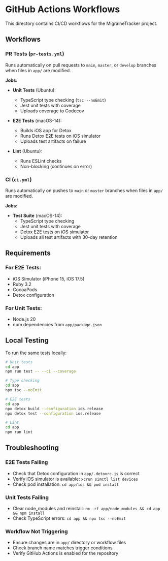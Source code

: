 # GitHub Actions Workflows

This directory contains CI/CD workflows for the MigraineTracker project.

## Workflows

### PR Tests (`pr-tests.yml`)

Runs automatically on pull requests to `main`, `master`, or `develop` branches when files in `app/` are modified.

**Jobs:**
- **Unit Tests** (Ubuntu):
  - TypeScript type checking (`tsc --noEmit`)
  - Jest unit tests with coverage
  - Uploads coverage to Codecov

- **E2E Tests** (macOS-14):
  - Builds iOS app for Detox
  - Runs Detox E2E tests on iOS simulator
  - Uploads test artifacts on failure

- **Lint** (Ubuntu):
  - Runs ESLint checks
  - Non-blocking (continues on error)

### CI (`ci.yml`)

Runs automatically on pushes to `main` or `master` branches when files in `app/` are modified.

**Jobs:**
- **Test Suite** (macOS-14):
  - TypeScript type checking
  - Jest unit tests with coverage
  - Detox E2E tests on iOS simulator
  - Uploads all test artifacts with 30-day retention

## Requirements

### For E2E Tests:
- iOS Simulator (iPhone 15, iOS 17.5)
- Ruby 3.2
- CocoaPods
- Detox configuration

### For Unit Tests:
- Node.js 20
- npm dependencies from `app/package.json`

## Local Testing

To run the same tests locally:

```bash
# Unit tests
cd app
npm run test -- --ci --coverage

# Type checking
cd app
npx tsc --noEmit

# E2E tests
cd app
npx detox build --configuration ios.release
npx detox test --configuration ios.release

# Lint
cd app
npm run lint
```

## Troubleshooting

### E2E Tests Failing
- Check that Detox configuration in `app/.detoxrc.js` is correct
- Verify iOS simulator is available: `xcrun simctl list devices`
- Check pod installation: `cd app/ios && pod install`

### Unit Tests Failing
- Clear node_modules and reinstall: `rm -rf app/node_modules && cd app && npm install`
- Check TypeScript errors: `cd app && npx tsc --noEmit`

### Workflow Not Triggering
- Ensure changes are in `app/` directory or workflow files
- Check branch name matches trigger conditions
- Verify GitHub Actions is enabled for the repository
